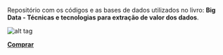 Repositório com os códigos e as bases de dados utilizados no livro: **Big Data - Técnicas e tecnologias para extração de valor dos dados**.

![alt tag](https://cdn.shopify.com/s/files/1/0155/7645/products/4MRnPs-gpoIYhwqavVoX2Mc64HktcIqFtQOyX8x0yDo_large.jpg?v=1480680976)

[**Comprar**](https://www.casadocodigo.com.br/products/livro-big-data)
